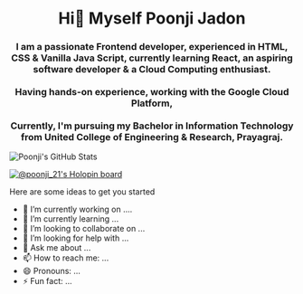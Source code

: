 <h1 align="center">Hi👋 Myself Poonji Jadon</h1>
<h3 align="center">I am a passionate Frontend developer, experienced in HTML, CSS & Vanilla Java Script, currently learning React, an aspiring software developer & a Cloud Computing enthusiast.<br><br> Having hands-on experience, working with the Google Cloud Platform, <br><br> Currently, I'm pursuing my Bachelor in Information Technology from United College of Engineering & Research, Prayagraj.</h3>

<img src="https://github-readme-stats.vercel.app/api?username=johndoe&show_icons=true&count_private=true&hide=prs" alt="Poonji's GitHub Stats">


[![@poonji_21's Holopin board](https://holopin.me/poonji_21)](https://holopin.io/@poonji_21)

Here are some ideas to get you started
- 🔭 I’m currently working on ....
- 🌱 I’m currently learning ...
- 👯 I’m looking to collaborate on ...
- 🤔 I’m looking for help with ...
- 💬 Ask me about ...
- 📫 How to reach me: ...
- 😄 Pronouns: ...
- ⚡ Fun fact: ...

